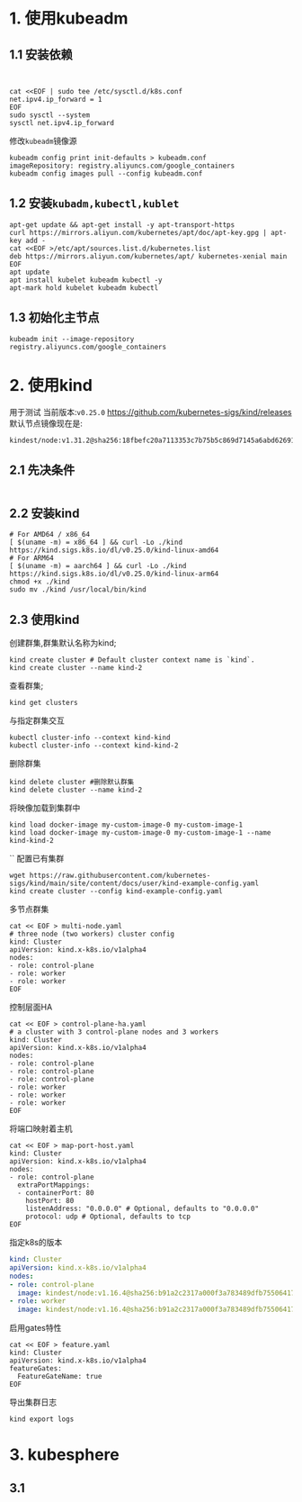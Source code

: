 # 1. 使用kubeadm

## 1.1 安装依赖

```


cat <<EOF | sudo tee /etc/sysctl.d/k8s.conf
net.ipv4.ip_forward = 1
EOF
sudo sysctl --system
sysctl net.ipv4.ip_forward
```

修改`kubeadm`镜像源
```
kubeadm config print init-defaults > kubeadm.conf
imageRepository: registry.aliyuncs.com/google_containers
kubeadm config images pull --config kubeadm.conf
```

## 1.2 安装`kubadm,kubectl,kublet`

```
apt-get update && apt-get install -y apt-transport-https
curl https://mirrors.aliyun.com/kubernetes/apt/doc/apt-key.gpg | apt-key add - 
cat <<EOF >/etc/apt/sources.list.d/kubernetes.list
deb https://mirrors.aliyun.com/kubernetes/apt/ kubernetes-xenial main
EOF
apt update
apt install kubelet kubeadm kubectl -y
apt-mark hold kubelet kubeadm kubectl
```

## 1.3 初始化主节点

```
kubeadm init --image-repository registry.aliyuncs.com/google_containers
```
# 2. 使用kind

用于测试
当前版本:`v0.25.0`
https://github.com/kubernetes-sigs/kind/releases
默认节点镜像现在是:
```
kindest/node:v1.31.2@sha256:18fbefc20a7113353c7b75b5c869d7145a6abd6269154825872dc59c1329912e
```

## 2.1 先决条件



```

```
## 2.2 安装kind

```
# For AMD64 / x86_64
[ $(uname -m) = x86_64 ] && curl -Lo ./kind https://kind.sigs.k8s.io/dl/v0.25.0/kind-linux-amd64
# For ARM64
[ $(uname -m) = aarch64 ] && curl -Lo ./kind https://kind.sigs.k8s.io/dl/v0.25.0/kind-linux-arm64
chmod +x ./kind
sudo mv ./kind /usr/local/bin/kind
```

## 2.3 使用kind

创建群集,群集默认名称为kind;
```
kind create cluster # Default cluster context name is `kind`.
kind create cluster --name kind-2
```

查看群集;
```
kind get clusters
```

与指定群集交互
```
kubectl cluster-info --context kind-kind
kubectl cluster-info --context kind-kind-2
```

删除群集
```
kind delete cluster #删除默认群集
kind delete cluster --name kind-2
```

将映像加载到集群中
```
kind load docker-image my-custom-image-0 my-custom-image-1
kind load docker-image my-custom-image-0 my-custom-image-1 --name kind-kind-2
```
``
配置已有集群
```
wget https://raw.githubusercontent.com/kubernetes-sigs/kind/main/site/content/docs/user/kind-example-config.yaml
kind create cluster --config kind-example-config.yaml
```

多节点群集
```
cat << EOF > multi-node.yaml
# three node (two workers) cluster config
kind: Cluster
apiVersion: kind.x-k8s.io/v1alpha4
nodes:
- role: control-plane
- role: worker
- role: worker
EOF
```

控制层面HA
```
cat << EOF > control-plane-ha.yaml
# a cluster with 3 control-plane nodes and 3 workers
kind: Cluster
apiVersion: kind.x-k8s.io/v1alpha4
nodes:
- role: control-plane
- role: control-plane
- role: control-plane
- role: worker
- role: worker
- role: worker
EOF
```

将端口映射着主机
```
cat << EOF > map-port-host.yaml
kind: Cluster
apiVersion: kind.x-k8s.io/v1alpha4
nodes:
- role: control-plane
  extraPortMappings:
  - containerPort: 80
    hostPort: 80
    listenAddress: "0.0.0.0" # Optional, defaults to "0.0.0.0"
    protocol: udp # Optional, defaults to tcp
EOF
```

指定k8s的版本
```yaml
kind: Cluster
apiVersion: kind.x-k8s.io/v1alpha4
nodes:
- role: control-plane
  image: kindest/node:v1.16.4@sha256:b91a2c2317a000f3a783489dfb755064177dbc3a0b2f4147d50f04825d016f55
- role: worker
  image: kindest/node:v1.16.4@sha256:b91a2c2317a000f3a783489dfb755064177dbc3a0b2f4147d50f04825d016f55
```

启用gates特性
```
cat << EOF > feature.yaml
kind: Cluster
apiVersion: kind.x-k8s.io/v1alpha4
featureGates:
  FeatureGateName: true
EOF
```

导出集群日志
```
kind export logs
```

# 3. kubesphere

## 3.1 

